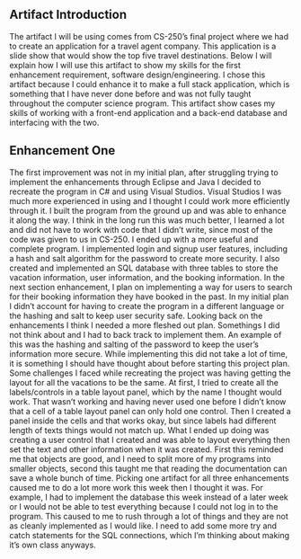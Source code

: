 ## Artifact Introduction
  The artifact I will be using comes from CS-250’s final project where we had to create an application for a travel agent company. This application is a slide show that would show the top five travel destinations. Below I will explain how I will use this artifact to show my skills for the first enhancement requirement, software design/engineering. I chose this artifact because I could enhance it to make a full stack application, which is something that I have never done before and was not fully taught throughout the computer science program. This artifact show cases my skills of working with a front-end application and a back-end database and interfacing with the two. 
## Enhancement One
  The first improvement was not in my initial plan, after struggling trying to implement the enhancements through Eclipse and Java I decided to recreate the program in C# and using Visual Studios. Visual Studios I was much more experienced in using and I thought I could work more efficiently through it. I built the program from the ground up and was able to enhance it along the way. I think in the long run this was much better, I learned a lot and did not have to work with code that I didn’t write, since most of the code was given to us in CS-250.
  I ended up with a more useful and complete program. I implemented login and signup user features, including a hash and salt algorithm for the password to create more security. I also created and implemented an SQL database with three tables to store the vacation information, user information, and the booking information. In the next section enhancement, I plan on implementing a way for users to search for their booking information they have booked in the past. In my initial plan I didn’t account for having to create the program in a different language or the hashing and salt to keep user security safe. 
	Looking back on the enhancements I think I needed a more fleshed out plan. Somethings I did not think about and I had to back track to implement them. An example of this was the hashing and salting of the password to keep the user’s information more secure. While implementing this did not take a lot of time, it is something I should have thought about before starting this project plan. Some challenges I faced while recreating the project was having getting the layout for all the vacations to be the same. At first, I tried to create all the labels/controls in a table layout panel, which by the name I thought would work. That wasn’t working and having never used one before I didn’t know that a cell of a table layout panel can only hold one control. Then I created a panel inside the cells and that works okay, but since labels had different length of texts things would not match up.
	What I ended up doing was creating a user control that I created and was able to layout everything then set the text and other information when it was created. First this reminded me that objects are good, and I need to split more of my programs into smaller objects, second this taught me that reading the documentation can save a whole bunch of time. Picking one artifact for all three enhancements caused me to do a lot more work this week then I thought it was. For example, I had to implement the database this week instead of a later week or I would not be able to test everything because I could not log in to the program. This caused to me to rush through a lot of things and they are not as cleanly implemented as I would like. I need to add some more try and catch statements for the SQL connections, which I’m thinking about making it’s own class anyways. 

